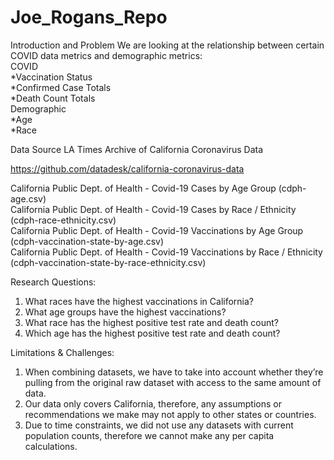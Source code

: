 # Joe_Rogans_Repo

Introduction and Problem
We are looking at the relationship between certain COVID data metrics and demographic metrics: <br />
COVID <br />
  *Vaccination Status <br />
  *Confirmed Case Totals <br />
  *Death Count Totals <br />
Demographic <br />
  *Age <br />
  *Race <br />  
  

Data Source 
LA Times Archive of California Coronavirus Data

https://github.com/datadesk/california-coronavirus-data<br />

California Public Dept. of Health - Covid-19 Cases by Age Group (cdph-age.csv)<br />
California Public Dept. of Health - Covid-19 Cases by Race / Ethnicity (cdph-race-ethnicity.csv)<br />
California Public Dept. of Health - Covid-19 Vaccinations by Age Group (cdph-vaccination-state-by-age.csv)<br />
California Public Dept. of Health - Covid-19 Vaccinations by Race / Ethnicity (cdph-vaccination-state-by-race-ethnicity.csv)<br />


Research Questions:
1. What races have the highest vaccinations in California?
2. What age groups have the highest vaccinations?
3. What race has the highest positive test rate and death count?
4. Which age has the highest positive test rate and death count?


Limitations & Challenges:
1. When combining datasets, we have to take into account whether they’re pulling from the original raw dataset with access to the same amount of data.
2. Our data only covers California, therefore, any assumptions or recommendations we make may not apply to other states or countries. 
3. Due to time constraints, we did not use any datasets with current population counts, therefore we cannot make any per capita calculations.
